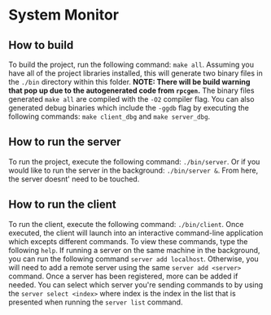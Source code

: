 # System Monitor

## How to build

To build the project, run the following command: `make all`. Assuming you have all of the project libraries installed, this will generate two binary files in the `./bin` directory within this folder. **NOTE: There will be build warning that pop up due to the autogenerated code from `rpcgen`.** The binary files generated `make all` are compiled with the `-O2` compiler flag. You can also generated debug binaries which include the `-ggdb` flag by executing the following commands: `make client_dbg` and `make server_dbg`.

## How to run the server

To run the project, execute the following command: `./bin/server`. Or if you would like to run the server in the background: `./bin/server &`. From here, the server doesnt' need to be touched.

## How to run the client

To run the client, execute the following command: `./bin/client`. Once executed, the client will launch into an interactive command-line application which excepts different commands. To view these commands, type the following `help`. If running a server on the same machine in the background, you can run the following command `server add localhost`. Otherwise, you will need to add a remote server using the same `server add <server>` command. Once a server has been registered, more can be added if needed. You can select which server you're sending commands to by using the `server select <index>` where index is the index in the list that is presented when running the `server list` command.
